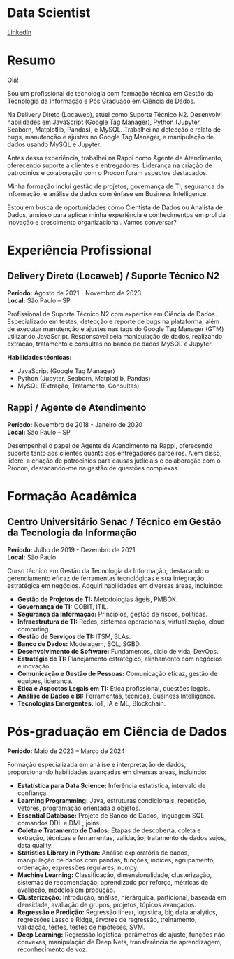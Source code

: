 # Data Scientist

[Linkedin](https://www.linkedin.com/in/carlos-teixeira-582790154/)

# Resumo
Olá!

Sou um profissional de tecnologia com formação técnica em Gestão da Tecnologia da Informação e Pós Graduado em Ciência de Dados.

Na Delivery Direto (Locaweb), atuei como Suporte Técnico N2. Desenvolvi habilidades em JavaScript (Google Tag Manager), Python (Jupyter, Seaborn, Matplotlib, Pandas), e MySQL. Trabalhei na detecção e relato de bugs, manutenção e ajustes no Google Tag Manager, e manipulação de dados usando MySQL e Jupyter.

Antes dessa experiência, trabalhei na Rappi como Agente de Atendimento, oferecendo suporte a clientes e entregadores. Liderança na criação de patrocínios e colaboração com o Procon foram aspectos destacados.

Minha formação inclui gestão de projetos, governança de TI, segurança da informação, e análise de dados com ênfase em Business Intelligence.

Estou em busca de oportunidades como Cientista de Dados ou Analista de Dados, ansioso para aplicar minha experiência e conhecimentos em prol da inovação e crescimento organizacional. Vamos conversar?

  
# Experiência Profissional

## Delivery Direto (Locaweb) / Suporte Técnico N2
**Período:** Agosto de 2021 - Novembro de 2023  
**Local:** São Paulo – SP

Profissional de Suporte Técnico N2 com expertise em Ciência de Dados. Especializado em testes, detecção e reporte de bugs na plataforma, além de executar manutenção e ajustes nas tags do Google Tag Manager (GTM) utilizando JavaScript. Responsável pela manipulação de dados, realizando extração, tratamento e consultas no banco de dados MySQL e Jupyter.

**Habilidades técnicas:**
- JavaScript (Google Tag Manager)
- Python (Jupyter, Seaborn, Matplotlib, Pandas)
- MySQL (Extração, Tratamento, Consultas)

## Rappi / Agente de Atendimento
**Período:** Novembro de 2018 - Janeiro de 2020  
**Local:** São Paulo – SP

Desempenhei o papel de Agente de Atendimento na Rappi, oferecendo suporte tanto aos clientes quanto aos entregadores parceiros. Além disso, liderei a criação de patrocínios para causas judiciais e colaboração com o Procon, destacando-me na gestão de questões complexas.


# Formação Acadêmica

## Centro Universitário Senac / Técnico em Gestão da Tecnologia da Informação
**Período:** Julho de 2019 - Dezembro de 2021  
**Local:** São Paulo

Curso técnico em Gestão da Tecnologia da Informação, destacando o gerenciamento eficaz de ferramentas tecnológicas e sua integração estratégica em negócios. Adquiri habilidades em diversas áreas, incluindo:

- **Gestão de Projetos de TI:** Metodologias ágeis, PMBOK.
- **Governança de TI:** COBIT, ITIL.
- **Segurança da Informação:** Princípios, gestão de riscos, políticas.
- **Infraestrutura de TI:** Redes, sistemas operacionais, virtualização, cloud computing.
- **Gestão de Serviços de TI:** ITSM, SLAs.
- **Banco de Dados:** Modelagem, SQL, SGBD.
- **Desenvolvimento de Software:** Fundamentos, ciclo de vida, DevOps.
- **Estratégia de TI:** Planejamento estratégico, alinhamento com negócios e inovação.
- **Comunicação e Gestão de Pessoas:** Comunicação eficaz, gestão de equipes, liderança.
- **Ética e Aspectos Legais em TI:** Ética profissional, questões legais.
- **Análise de Dados e BI:** Ferramentas, técnicas, Business Intelligence.
- **Tecnologias Emergentes:** IoT, IA e ML, Blockchain.

# Pós-graduação em Ciência de Dados

**Período:** Maio de 2023 – Março de 2024

Formação especializada em análise e interpretação de dados, proporcionando habilidades avançadas em diversas áreas, incluindo:

- **Estatística para Data Science:** Inferência estatística, intervalo de confiança.
- **Learning Programming:** Java, estruturas condicionais, repetição, vetores, programação orientada a objetos.
- **Essential Database:** Projeto de Banco de Dados, linguagem SQL, comandos DDL e DML, joins.
- **Coleta e Tratamento de Dados:** Etapas de descoberta, coleta e extração, técnicas e ferramentas, validação, tratamento de dados sujos, data quality.
- **Statistics Library in Python:** Análise exploratória de dados, manipulação de dados com pandas, funções, índices, agrupamento, ordenação, expressões regulares, numpy.
- **Machine Learning:** Classificação, dimensionalidade, clusterização, sistemas de recomendação, aprendizado por reforço, métricas de avaliação, modelos em produção.
- **Clusterização:** Introdução, análise, hierárquica, particional, baseada em densidade, avaliação de grupos, projetos, tópicos avançados.
- **Regressão e Predição:** Regressão linear, logística, big data analytics, regressões Lasso e Ridge, árvores de regressão, treinamento, validação, testes, testes de hipóteses, SVM.
- **Deep Learning:** Regressão logística, parâmetros de ajuste, funções não convexas, manipulação de Deep Nets, transferência de aprendizagem, reconhecimento de voz.

